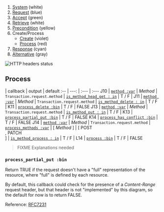 1. [System](README_system.md) (white)
1. [Request](README_request.md) (blue)
1. [Accept](README_accept.md) (green)
1. [Retrieve](README_retrieve.md) (white)
1. [Precondition](README_precondition.md) (yellow)
1. Create/Process
    * [Create](README_create.md) (violet)
    * [Process](README_process.md) (red)
1. [Response](README_response.md) (cyan)
1. [Alternative](README_alternative.md) (gray)

![HTTP headers status](https://rawgithub.com/for-GET/http-decision-diagram/master/httpdd.png)

## Process

 | callback | output | default
:-- | ---: | :--- | :---
J10 | [`method :var`](#method-var) | *Method* | `Transaction.request.method`
 | [`is_method_head_get : in`](#is_method_head_get--in) | T / F |
J11 | [`method :var`](#method-var) | *Method* | `Transaction.request.method`
 | [`is_method_delete : in`](#is_method_delete--in) | T / F |
K11 | [`process_delete :bin`](#process_delete-bin) | T / F | FALSE
J13 | [`method :var`](#method-var) | *Method* | `Transaction.request.method`
 | [`is_method_put : in`](#is_method_put--in) | T / F |
K13 | [`process_partial_put :bin`](#process_partial_put-var) | T / F | FALSE
K14 | [`process_has_conflict :bin`](#process_has_conflict-bin) | T / F | FALSE
J14 | [`method :var`](#method-var) | *Method* | `Transaction.request.method`
 | [`process_methods :var`](#process_methods-var) | [ *Method* ] | [ POST<br>, PATCH<br>]
 | [`is_method_process : in`](#is_method_process--in) | T / F |
L14 | [`process :bin`](#process-bin) | T / F | FALSE

> FIXME Explanations needed

### `process_partial_put :bin`

Return TRUE if the request doesn't have a "full" representation of the resource, where "full" is defined by each resource.

By default, this callback could check for the presence of a _Content-Range_ request header, but that header is not "implemented" by this diagram, so the default for now is to return FALSE.

Reference: [RFC7231](http://tools.ietf.org/html/rfc7231#section-4.3.4)
